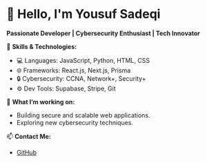 # 👋 Hello, I'm Yousuf Sadeqi  
**Passionate Developer | Cybersecurity Enthusiast | Tech Innovator**  

🔹 **Skills & Technologies:**  
- 💻 Languages: JavaScript, Python, HTML, CSS  
- 🌐 Frameworks: React.js, Next.js, Prisma  
- 🔒 Cybersecurity: CCNA, Network+, Security+  
- ⚙️ Dev Tools: Supabase, Stripe, Git  

🔹 **What I’m working on:**  
- Building secure and scalable web applications.  
- Exploring new cybersecurity techniques.  

📫 **Contact Me:**  
- [GitHub](https://github.com/yousufSadeqi)  
 
